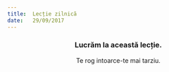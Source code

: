 ```yaml
---
title:  Lecție zilnică
date:   29/09/2017
---
```


### <center>Lucrăm la această lecție.</center>
<center>Te rog intoarce-te mai tarziu.</center>